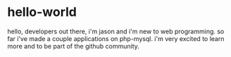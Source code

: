 # hello-world

hello, developers out there, i'm jason and i'm new to web programming. so far i've made a couple applications on php-mysql.
i'm very excited to learn more and to be part of the github community.
